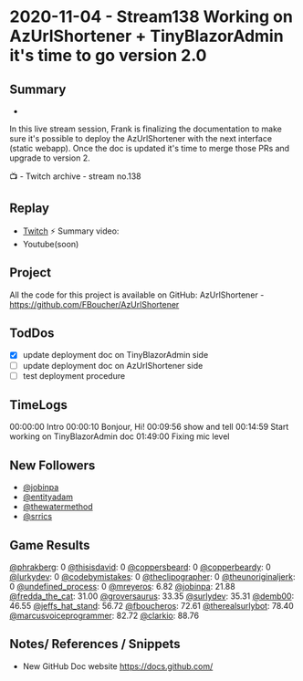 
# 2020-11-04 - Stream138 Working on AzUrlShortener + TinyBlazorAdmin it's time to go version 2.0

## Summary
-

In this live stream session, Frank is finalizing the documentation to make sure it's possible to deploy the AzUrlShortener with the next interface (static webapp). Once the doc is updated it's time to merge those PRs and upgrade to version 2.

📺 - Twitch archive - stream no.138

## Replay


- [Twitch](https://www.twitch.tv/fboucheros)
⚡ Summary video:
- Youtube(soon)

## Project

All the code for this project is available on GitHub: AzUrlShortener - https://github.com/FBoucher/AzUrlShortener

## TodDos

- [X] update deployment doc on TinyBlazorAdmin side
- [ ] update deployment doc on AzUrlShortener side
- [ ] test deployment procedure

## TimeLogs

00:00:00 Intro
00:00:10 Bonjour, Hi!
00:09:56 show and tell
00:14:59 Start working on TinyBlazorAdmin doc
01:49:00 Fixing mic level

## New Followers

- [@jobinpa](https://www.twitch.tv/jobinpa)
- [@entityadam](https://www.twitch.tv/entityadam)
- [@thewatermethod](https://www.twitch.tv/thewatermethod)
- [@srrics](https://www.twitch.tv/srrics)

## Game Results

[@phrakberg](https://www.twitch.tv/phrakberg): 0
[@thisisdavid](https://www.twitch.tv/thisisdavid): 0
[@coppersbeard](https://www.twitch.tv/coppersbeard): 0
[@copperbeardy](https://www.twitch.tv/copperbeardy): 0
[@lurkydev](https://www.twitch.tv/lurkydev): 0
[@codebymistakes](https://www.twitch.tv/codebymistakes): 0
[@theclipographer](https://www.twitch.tv/theclipographer): 0
[@theunoriginaljerk](https://www.twitch.tv/theunoriginaljerk): 0
[@undefined_process](https://www.twitch.tv/undefined_process): 0
[@mreyeros](https://www.twitch.tv/mreyeros): 6.82
[@jobinpa](https://www.twitch.tv/jobinpa): 21.88
[@fredda_the_cat](https://www.twitch.tv/fredda_the_cat): 31.00
[@groversaurus](https://www.twitch.tv/groversaurus): 33.35
[@surlydev](https://www.twitch.tv/surlydev): 35.31
[@demb00](https://www.twitch.tv/demb00): 46.55
[@jeffs_hat_stand](https://www.twitch.tv/jeffs_hat_stand): 56.72
[@fboucheros](https://www.twitch.tv/fboucheros): 72.61
[@therealsurlybot](https://www.twitch.tv/therealsurlybot): 78.40
[@marcusvoiceprogrammer](https://www.twitch.tv/marcusvoiceprogrammer): 82.72
[@clarkio](https://www.twitch.tv/clarkio): 88.76

## Notes/ References / Snippets

- New GitHub Doc website https://docs.github.com/
